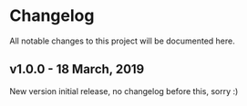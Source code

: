 # Changelog

All notable changes to this project will be documented here.

## v1.0.0 - 18 March, 2019
New version initial release, no changelog before this, sorry :)
